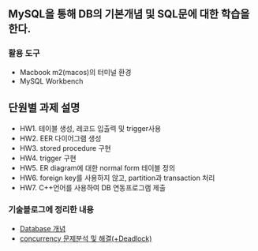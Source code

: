 ## MySQL을 통해 DB의 기본개념 및 SQL문에 대한 학습을 한다.

### 활용 도구
- Macbook m2(macos)의 터미널 환경
- MySQL Workbench

## 단원별 과제 설명
- HW1. 테이블 생성, 레코드 입출력 및 trigger사용
- HW2. EER 다이어그램 생성
- HW3. stored procedure 구현
- HW4. trigger 구현
- HW5. ER diagram에 대한 normal form 테이블 정의
- HW6. foreign key를 사용하지 않고, partition과 transaction 처리
- HW7. C++언어를 사용하여 DB 연동프로그램 제출
 

### 기술블로그에 정리한 내용
- [Database 개념](https://velog.io/@kimtg1997/DB-Database-개념)
- [concurrency 문제분석 및 해결(+Deadlock)](https://velog.io/@kimtg1997/DB-concurrency-문제분석-및-해결)
